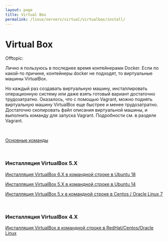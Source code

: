 ```yaml
---
layout: page
title: Virtual Box
permalink: /linux/servers/virtual/virtualbox/install/
---
```


# Virtual Box

Offtopic:

Лично я пользуюсь в последнее время контейнерами Docker. Если по какой-то причине, контейнеры docker не подходят, то виртуальные машины VirtualBox.

Но каждый раз создавать виртуальную машину, инсталлировать операционную систему или даже взять готовый вариант достаточно трудозатратно. Оказалось, что с помощью Vagrant, можно поднять виртуальную машину VirtualBox еще быстрее и менее трудозатратно. Достаточно скопировать файл описания виртуальной машины, и выполнить команду для запуска Vagrant. Подробности см. в разделе Vagrant.

<br/>

[Основные команды](/linux/servers/virtual/virtualbox/commands/)

<br/>

### Инсталляция VirtualBox 5.X

[Инсталляция VirtualBox 6.X в командной строке в Ubuntu 18](/linux/servers/virtual/virtualbox/install/ubuntu/18.04/)

[Инсталляция VirtualBox 5.X в командной строке в Ubuntu 14](/linux/servers/virtual/virtualbox/install/ubuntu/14.04/)

[Инсталляция VirtualBox 5.x в командной строке в Centos / Oracle Linux 7](/linux/servers/virtual/virtualbox/install/centos/7/)

<br/>

### Инсталляция VirtualBox 4.X

[Инсталляция VirtualBox в командной строке в RedHat/Centos/Oracle Linux](/linux/servers/virtual/virtualbox/install/centos/6/)
